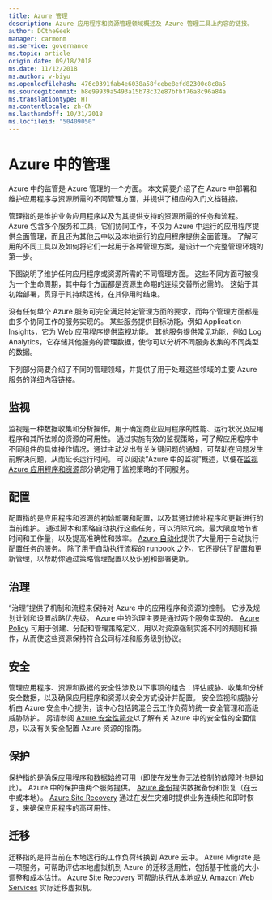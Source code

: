 ```yaml
---
title: Azure 管理
description: Azure 应用程序和资源管理领域概述及 Azure 管理工具上内容的链接。
author: DCtheGeek
manager: carmonm
ms.service: governance
ms.topic: article
origin.date: 09/18/2018
ms.date: 11/12/2018
ms.author: v-biyu
ms.openlocfilehash: 476c0391fab4e6038a58fcebe8efd82300c8c8a5
ms.sourcegitcommit: b8e99939a5493a15b78c32e87bfbf76a8c96a84a
ms.translationtype: HT
ms.contentlocale: zh-CN
ms.lasthandoff: 10/31/2018
ms.locfileid: "50409050"
---
```

# <a name="management-in-azure"></a>Azure 中的管理

Azure 中的监管是 Azure 管理的一个方面。 本文简要介绍了在 Azure 中部署和维护应用程序与资源所需的不同管理方面，并提供了相应的入门文档链接。

管理指的是维护业务应用程序以及为其提供支持的资源所需的任务和流程。 Azure 包含多个服务和工具，它们协同工作，不仅为 Azure 中运行的应用程序提供全面管理，而且还为其他云中以及本地运行的应用程序提供全面管理。 了解可用的不同工具以及如何将它们一起用于各种管理方案，是设计一个完整管理环境的第一步。

下图说明了维护任何应用程序或资源所需的不同管理方面。 这些不同方面可被视为一个生命周期，其中每个方面都是资源生命期的连续交替所必需的。 这始于其初始部署，贯穿于其持续运转，在其停用时结束。



没有任何单个 Azure 服务可完全满足特定管理方面的要求，而每个管理方面都是由多个协同工作的服务实现的。 某些服务提供目标功能，例如 Application Insights，它为 Web 应用程序提供监视功能。 其他服务提供常见功能，例如 Log Analytics，它存储其他服务的管理数据，使你可以分析不同服务收集的不同类型的数据。

下列部分简要介绍了不同的管理领域，并提供了用于处理这些领域的主要 Azure 服务的详细内容链接。

## <a name="monitor"></a>监视

监视是一种数据收集和分析操作，用于确定商业应用程序的性能、运行状况及应用程序和其所依赖的资源的可用性。 通过实施有效的监视策略，可了解应用程序中不同组件的具体操作情况，通过主动发出有关关键问题的通知，可帮助在问题发生前解决问题，从而延长运行时间。 可以阅读“Azure 中的监视”概述，以便在[监视 Azure 应用程序和资源](https://docs.azure.cn/zh-cn/monitoring-and-diagnostics/)部分确定用于监视策略的不同服务。

## <a name="configure"></a>配置

配置指的是应用程序和资源的初始部署和配置，以及其通过修补程序和更新进行的当前维护。 通过脚本和策略自动执行这些任务，可以消除冗余，最大限度地节省时间和工作量，以及提高准确性和效率。 [Azure 自动化](..\automation\automation-intro.md)提供了大量用于自动执行配置任务的服务。 除了用于自动执行流程的 runbook 之外，它还提供了配置和更新管理，以帮助你通过策略管理配置以及识别和部署更新。

## <a name="govern"></a>治理

“治理”提供了机制和流程来保持对 Azure 中的应用程序和资源的控制。 它涉及规划计划和设置战略优先级。
Azure 中的治理主要是通过两个服务实现的。 [Azure Policy](../azure-policy/azure-policy-introduction.md) 可用于创建、分配和管理策略定义，用以对资源强制实施不同的规则和操作，从而使这些资源保持符合公司标准和服务级别协议。 

## <a name="secure"></a>安全

管理应用程序、资源和数据的安全性涉及以下事项的组合：评估威胁、收集和分析安全数据，以及确保应用程序和资源以安全方式设计并配置。 安全监视和威胁分析由 Azure 安全中心提供，该中心包括跨混合云工作负荷的统一安全管理和高级威胁防护。 另请参阅 [Azure 安全性简介](https://docs.azure.cn/zh-cn/security/)以了解有关 Azure 中的安全性的全面信息，以及有关安全配置 Azure 资源的指南。

## <a name="protect"></a>保护

保护指的是确保应用程序和数据始终可用（即使在发生你无法控制的故障时也是如此）。 Azure 中的保护由两个服务提供。 [Azure 备份](../backup/backup-introduction-to-azure-backup.md)提供数据备份和恢复（在云中或本地）。 [Azure Site Recovery](../site-recovery/site-recovery-overview.md) 通过在发生灾难时提供业务连续性和即时恢复，来确保应用程序的高可用性。

## <a name="migrate"></a>迁移

迁移指的是将当前在本地运行的工作负荷转换到 Azure 云中。
Azure Migrate 是一项服务，可帮助评估本地虚拟机到 Azure 的迁移适用性，包括基于性能的大小调整和成本估计。 Azure Site Recovery 可帮助执行[从本地](../site-recovery/migrate-tutorial-on-premises-azure.md)或[从 Amazon Web Services](../site-recovery/migrate-tutorial-aws-azure.md) 实际迁移虚拟机。